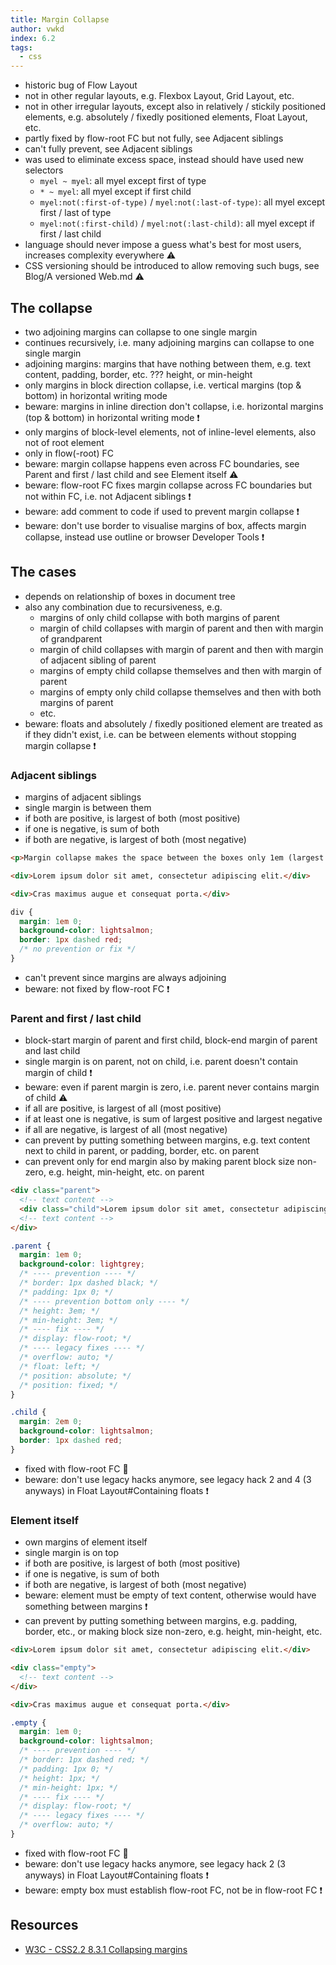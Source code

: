 ```yaml
---
title: Margin Collapse
author: vwkd
index: 6.2
tags:
  - css
---
```


- historic bug of Flow Layout
- not in other regular layouts, e.g. Flexbox Layout, Grid Layout, etc.
- not in other irregular layouts, except also in relatively / stickily positioned elements, e.g. absolutely / fixedly positioned elements, Float Layout, etc.
- partly fixed by flow-root FC but not fully, see Adjacent siblings
- can't fully prevent, see Adjacent siblings
- was used to eliminate excess space, instead should have used new selectors
  - `myel ~ myel`: all myel except first of type
  - `* ~ myel`: all myel except if first child
  - `myel:not(:first-of-type)` / `myel:not(:last-of-type)`: all myel except first / last of type
  - `myel:not(:first-child)` / `myel:not(:last-child)`: all myel except if first / last child
- language should never impose a guess what's best for most users, increases complexity everywhere ⚠️
- CSS versioning should be introduced to allow removing such bugs, see Blog/A versioned Web.md ⚠️



## The collapse

- two adjoining margins can collapse to one single margin
- continues recursively, i.e. many adjoining margins can collapse to one single margin
- adjoining margins: margins that have nothing between them, e.g. text content, padding, border, etc.
??? height, or min-height
- only margins in block direction collapse, i.e. vertical margins (top & bottom) in horizontal writing mode
- beware: margins in inline direction don't collapse, i.e. horizontal margins (top & bottom) in horizontal writing mode ❗️
- only margins of block-level elements, not of inline-level elements, also not of root element
- only in flow(-root) FC
- beware: margin collapse happens even across FC boundaries, see Parent and first / last child and see Element itself ⚠️
- beware: flow-root FC fixes margin collapse across FC boundaries but not within FC, i.e. not Adjacent siblings ❗️
- beware: add comment to code if used to prevent margin collapse ❗️
- beware: don't use border to visualise margins of box, affects margin collapse, instead use outline or browser Developer Tools ❗️



## The cases

- depends on relationship of boxes in document tree
- also any combination due to recursiveness, e.g.
  - margins of only child collapse with both margins of parent
  - margin of child collapses with margin of parent and then with margin of grandparent
  - margin of child collapses with margin of parent and then with margin of adjacent sibling of parent
  - margins of empty child collapse themselves and then with margin of parent
  - margins of empty only child collapse themselves and then with both margins of parent
  - etc.
- beware: floats and absolutely / fixedly positioned element are treated as if they didn't exist, i.e. can be between elements without stopping margin collapse ❗️

### Adjacent siblings

- margins of adjacent siblings
- single margin is between them
- if both are positive, is largest of both (most positive)
- if one is negative, is sum of both
- if both are negative, is largest of both (most negative)

```html
<p>Margin collapse makes the space between the boxes only 1em (largest of 1em and 1em), instead of 1em + 1em = 2em.</p>

<div>Lorem ipsum dolor sit amet, consectetur adipiscing elit.</div>

<div>Cras maximus augue et consequat porta.</div>
```

```css
div {
  margin: 1em 0;
  background-color: lightsalmon;
  border: 1px dashed red;
  /* no prevention or fix */
}
```

- can't prevent since margins are always adjoining
- beware: not fixed by flow-root FC ❗️
<!-- seems to be fixed by display: inline-block WHY??? -->

### Parent and first / last child

- block-start margin of parent and first child, block-end margin of parent and last child
- single margin is on parent, not on child, i.e. parent doesn't contain margin of child ❗️
- beware: even if parent margin is zero, i.e. parent never contains margin of child ⚠️
- if all are positive, is largest of all (most positive)
- if at least one is negative, is sum of largest positive and largest negative
- if all are negative, is largest of all (most negative)
- can prevent by putting something between margins, e.g. text content next to child in parent, or padding, border, etc. on parent
- can prevent only for end margin also by making parent block size non-zero, e.g. height, min-height, etc. on parent

```html
<div class="parent">
  <!-- text content -->
  <div class="child">Lorem ipsum dolor sit amet, consectetur adipiscing elit.</div>
  <!-- text content -->
</div>
```

```css
.parent {
  margin: 1em 0;
  background-color: lightgrey;
  /* ---- prevention ---- */
  /* border: 1px dashed black; */
  /* padding: 1px 0; */
  /* ---- prevention bottom only ---- */
  /* height: 3em; */
  /* min-height: 3em; */
  /* ---- fix ---- */
  /* display: flow-root; */
  /* ---- legacy fixes ---- */
  /* overflow: auto; */
  /* float: left; */
  /* position: absolute; */
  /* position: fixed; */
}

.child {
  margin: 2em 0;
  background-color: lightsalmon;
  border: 1px dashed red;
}
```

- fixed with flow-root FC 🎉
- beware: don't use legacy hacks anymore, see legacy hack 2 and 4 (3 anyways) in Float Layout#Containing floats ❗️

### Element itself

- own margins of element itself
- single margin is on top
- if both are positive, is largest of both (most positive)
- if one is negative, is sum of both
- if both are negative, is largest of both (most negative)
- beware: element must be empty of text content, otherwise would have something between margins ❗️
- can prevent by putting something between margins, e.g. padding, border, etc., or making block size non-zero, e.g. height, min-height, etc.

```html
<div>Lorem ipsum dolor sit amet, consectetur adipiscing elit.</div>

<div class="empty">
  <!-- text content -->
</div>

<div>Cras maximus augue et consequat porta.</div>
```

```css
.empty {
  margin: 1em 0;
  background-color: lightsalmon;
  /* ---- prevention ---- */
  /* border: 1px dashed red; */
  /* padding: 1px 0; */
  /* height: 1px; */
  /* min-height: 1px; */
  /* ---- fix ---- */
  /* display: flow-root; */
  /* ---- legacy fixes ---- */
  /* overflow: auto; */
}
```

- fixed with flow-root FC 🎉
- beware: don't use legacy hacks anymore, see legacy hack 2 (3 anyways) in Float Layout#Containing floats ❗️
- beware: empty box must establish flow-root FC, not be in flow-root FC ❗️



## Resources

<!-- ToDo: revisit once covered by module spec, e.g. https://www.w3.org/TR/css-box-4/ -->
- [W3C - CSS2.2 8.3.1 Collapsing margins](https://www.w3.org/TR/CSS22/box.html#collapsing-margins)